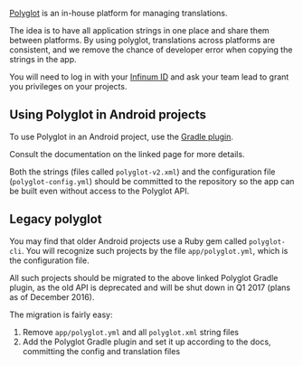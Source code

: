 [Polyglot](https://polyglot.infinum.co/) is an in-house platform for managing translations.

The idea is to have all application strings in one place and share them between platforms. By using polyglot, translations across platforms are consistent, and we remove the chance of developer error when copying the strings in the app.

You will need to log in with your [Infinum ID](https://accounts.infinum.co/) and ask your team lead to grant you privileges on your projects.

## Using Polyglot in Android projects

To use Polyglot in an Android project, use the [Gradle plugin](https://github.com/infinum/Polyglot-Android-Client).

Consult the documentation on the linked page for more details.

Both the strings (files called `polyglot-v2.xml`) and the configuration file (`polyglot-config.yml`) should be committed to the repository so the app can be built even without access to the Polyglot API.

## Legacy polyglot

You may find that older Android projects use a Ruby gem called `polyglot-cli`. You will recognize such projects by the file `app/polyglot.yml`, which is the configuration file.

All such projects should be migrated to the above linked Polyglot Gradle plugin, as the old API is deprecated and will be shut down in Q1 2017 (plans as of December 2016).

The migration is fairly easy:

1. Remove `app/polyglot.yml` and all `polyglot.xml` string files
2. Add the Polyglot Gradle plugin and set it up according to the docs, committing the config and translation files
